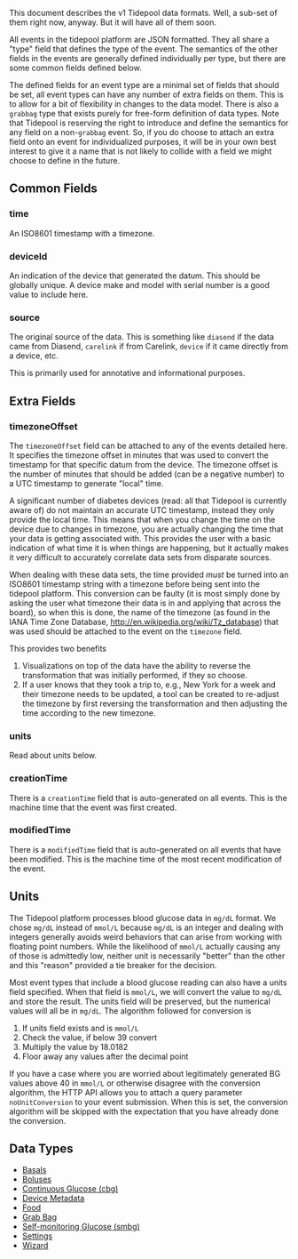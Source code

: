 This document describes the v1 Tidepool data formats.  Well, a sub-set of them right now, anyway.  But it will have all of them soon.

All events in the tidepool platform are JSON formatted.  They all share a "type" field that defines the type of the event.  The semantics of the other fields in the events are generally defined individually per type, but there are some common fields defined below.  

The defined fields for an event type are a minimal set of fields that should be set, all event types can have any number of extra fields on them.  This is to allow for a bit of flexibility in changes to the data model.  There is also a `grabbag` type that exists purely for free-form definition of data types.  Note that Tidepool is reserving the right to introduce and define the semantics for any field on a non-`grabbag` event.  So, if you do choose to attach an extra field onto an event for individualized purposes, it will be in your own best interest to give it a name that is not likely to collide with a field we might choose to define in the future.

## Common Fields

### time

An ISO8601 timestamp with a timezone.

### deviceId

An indication of the device that generated the datum.  This should be globally unique.  A device make and model with serial number is a good value to include here.

### source

The original source of the data.  This is something like `diasend` if the data came from Diasend, `carelink` if from Carelink, `device` if it came directly from a device, etc.

This is primarily used for annotative and informational purposes.

## Extra Fields

### timezoneOffset

The `timezoneOffset` field can be attached to any of the events detailed here.  It specifies the timezone offset in minutes that was used to convert the timestamp for that specific datum from the device.  The timezone offset is the number of minutes that should be added (can be a negative number) to a UTC timestamp to generate "local" time.

A significant number of diabetes devices (read: all that Tidepool is currently aware of) do not maintain an accurate UTC timestamp, instead they only provide the local time.  This means that when you change the time on the device due to changes in timezone, you are actually changing the time that your data is getting associated with.  This provides the user with a basic indication of what time it is when things are happening, but it actually makes it very difficult to accurately correlate data sets from disparate sources.

When dealing with these data sets, the time provided *must* be turned into an ISO8601 timestamp string with a timezone before being sent into the tidepool platform.  This conversion can be faulty (it is most simply done by asking the user what timezone their data is in and applying that across the board), so when this is done, the name of the timezone (as found in the IANA Time Zone Database, http://en.wikipedia.org/wiki/Tz_database) that was used should be attached to the event on the `timezone` field.

This provides two benefits

1. Visualizations on top of the data have the ability to reverse the transformation that was initially performed, if they so choose.
2. If a user knows that they took a trip to, e.g., New York for a week and their timezone needs to be updated, a tool can be created to re-adjust the timezone by first reversing the transformation and then adjusting the time according to the new timezone.

### units

Read about units below.

### creationTime

There is a `creationTime` field that is auto-generated on all events.  This is the machine time that the event was first created.

### modifiedTime

There is a `modifiedTime` field that is auto-generated on all events that have been modified.  This is the machine time of the most recent modification of the event.

## Units

The Tidepool platform processes blood glucose data in `mg/dL` format.  We chose `mg/dL` instead of `mmol/L` because `mg/dL` is an integer and dealing with integers generally avoids weird behaviors that can arise from working with floating point numbers.  While the likelihood of `mmol/L` actually causing any of those is admittedly low, neither unit is necessarily "better" than the other and this "reason" provided a tie breaker for the decision.

Most event types that include a blood glucose reading can also have a units field specified.  When that field is `mmol/L`, we will convert the value to `mg/dL` and store the result.  The units field will be preserved, but the numerical values will all be in `mg/dL`.  The algorithm followed for conversion is

1. If units field exists and is `mmol/L`
2. Check the value, if below 39 convert
3. Multiply the value by 18.0182
4. Floor away any values after the decimal point

If you have a case where you are worried about legitimately generated BG values above 40 in `mmol/L` or otherwise disagree with the conversion algorithm, the HTTP API allows you to attach a query parameter `noUnitConversion` to your event submission.  When this is set, the conversion algorithm will be skipped with the expectation that you have already done the conversion.

## Data Types

* [Basals](./v1/basal.md)
* [Boluses](./v1/bolus.md)
* [Continuous Glucose (cbg)](./v1/cbg.md)
* [Device Metadata](./v1/deviceMeta.md)
* [Food](./v1/food.md)
* [Grab Bag](./v1/grabbag.md)
* [Self-monitoring Glucose (smbg)](./v1/smbg.md)
* [Settings](./v1/settings.md)
* [Wizard](./v1/wizard.md)